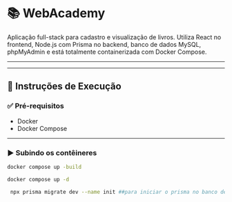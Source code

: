 # 📚 WebAcademy

Aplicação full-stack para cadastro e visualização de livros. Utiliza React no frontend, Node.js com Prisma no backend, banco de dados MySQL, phpMyAdmin e está totalmente containerizada com Docker Compose.

---

---

## 🚀 Instruções de Execução

### ✅ Pré-requisitos

- Docker
- Docker Compose

---

### ▶️ Subindo os contêineres

```bash
docker compose up -build

docker compose up -d

 npx prisma migrate dev --name init ##para iniciar o prisma no banco de dados


